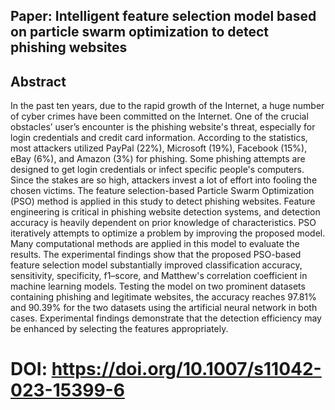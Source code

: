 ## Paper: Intelligent feature selection model based on particle swarm optimization to detect phishing websites

## Abstract
In the past ten years, due to the rapid growth of the Internet, a huge number of cyber crimes have been committed on the Internet. One of the crucial obstacles’ user’s encounter is the phishing website's threat, especially for login credentials and credit card information. According to the statistics, most attackers utilized PayPal (22%), Microsoft (19%), Facebook (15%), eBay (6%), and Amazon (3%) for phishing. Some phishing attempts are designed to get login credentials or infect specific people's computers. Since the stakes are so high, attackers invest a lot of effort into fooling the chosen victims. The feature selection-based Particle Swarm Optimization (PSO) method is applied in this study to detect phishing websites. Feature engineering is critical in phishing website detection systems, and detection accuracy is heavily dependent on prior knowledge of characteristics. PSO iteratively attempts to optimize a problem by improving the proposed model. Many computational methods are applied in this model to evaluate the results. The experimental findings show that the proposed PSO-based feature selection model substantially improved classification accuracy, sensitivity, specificity, f1–score, and Matthew's correlation coefficient in machine learning models. Testing the model on two prominent datasets containing phishing and legitimate websites, the accuracy reaches 97.81% and 90.39% for the two datasets using the artificial neural network in both cases. Experimental findings demonstrate that the detection efficiency may be enhanced by selecting the features appropriately.

# DOI: https://doi.org/10.1007/s11042-023-15399-6
